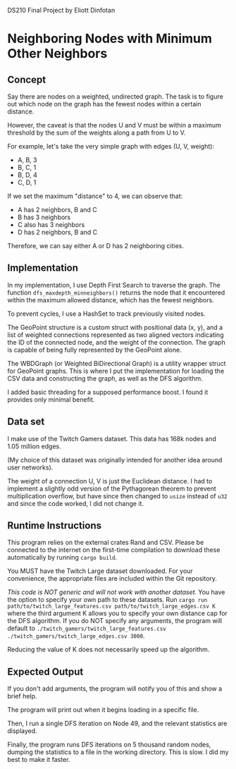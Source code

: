 DS210 Final Project by Eliott Dinfotan

# Neighboring Nodes with Minimum Other Neighbors #

## Concept ##

Say there are nodes on a weighted, undirected graph.
The task is to figure out which node on the graph has the fewest nodes within a certain distance.

However, the caveat is that the nodes U and V must be within a maximum threshold by the sum of the weights along a path from U to V.

For example, let's take the very simple graph with edges (U, V, weight):
- A, B, 3
- B, C, 1
- B, D, 4
- C, D, 1

If we set the maximum "distance" to 4, we can observe that:
- A has 2 neighbors, B and C
- B has 3 neighbors
- C also has 3 neighbors
- D has 2 neighbors, B and C

Therefore, we can say either A or D has 2 neighboring cities.

## Implementation ##

In my implementation, I use Depth First Search to traverse the graph. The function `dfs_maxdepth_minneighbors()` returns the node
that it encountered within the maximum allowed distance, which has the fewest neighbors.

To prevent cycles, I use a HashSet to track previously visited nodes.

The GeoPoint structure is a custom struct with positional data (x, y), and a list of weighted connections represented as two aligned
vectors indicating the ID of the connected node, and the weight of the connection. The graph is capable of being fully represented by
the GeoPoint alone.

The WBDGraph (or Weighted BiDirectional Graph) is a utility wrapper struct for GeoPoint graphs. This is where I put the implementation
for loading the CSV data and constructing the graph, as well as the DFS algorithm.

I added basic threading for a supposed performance boost. I found it provides only minimal benefit.

## Data set ##

I make use of the Twitch Gamers dataset. This data has 168k nodes and 1.05 million edges.

(My choice of this dataset was originally intended for another idea around user networks).

The weight of a connection U, V is just the Euclidean distance. I had to implement a slightly odd version of the Pythagorean theorem
to prevent multiplication overflow, but have since then changed to `usize` instead of `u32` and since the code worked, I did not change it.

## Runtime Instructions ##

This program relies on the external crates Rand and CSV. Please be connected to the internet on the first-time compilation to download these
automatically by running `cargo build`.

You MUST have the Twitch Large dataset downloaded. For your convenience, the appropriate files are included within the Git repository.

*This code is NOT generic and will not work with another dataset.*
You have the option to specify your own path to these datasets.
Run `cargo run path/to/twitch_large_features.csv path/to/twitch_large_edges.csv K` where the third argument K allows you to specify your own
distance cap for the DFS algorithm.
If you do NOT specify any arguments, the program will default to `./twitch_gamers/twitch_large_features.csv ./twitch_gamers/twitch_large_edges.csv 3000`.

Reducing the value of K does not necessarily speed up the algorithm.

## Expected Output ##

If you don't add arguments, the program will notify you of this and show a brief help.

The program will print out when it begins loading in a specific file.

Then, I run a single DFS iteration on Node 49, and the relevant statistics are displayed.

Finally, the program runs DFS iterations on 5 thousand random nodes, dumping the statistics
to a file in the working directory. This is slow. I did my best to make it faster.
